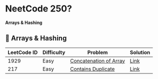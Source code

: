 # NeetCode 250?

**Arrays & Hashing**

## 🧮 Arrays & Hashing

| LeetCode ID | Difficulty | Problem | Solution |
|-------------|------------|---------|----------|
| 1929 | Easy | [Concatenation of Array](https://neetcode.io/problems/concatenation-of-array?list=neetcode250) | [Link](./Arrays%20&%20Hashing/01_ConcatenationOfArray.js) |
| 217 | Easy | [Contains Duplicate](https://neetcode.io/problems/duplicate-integer?list=neetcode250) | [Link](./Arrays%20&%20Hashing/02_ContainsDuplicate.js) |


